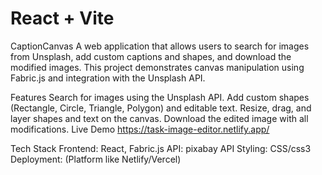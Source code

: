 # React + Vite

CaptionCanvas
A web application that allows users to search for images from Unsplash, add custom captions and shapes, and download the modified images. This project demonstrates canvas manipulation using Fabric.js and integration with the Unsplash API.

Features
Search for images using the Unsplash API.
Add custom shapes (Rectangle, Circle, Triangle, Polygon) and editable text.
Resize, drag, and layer shapes and text on the canvas.
Download the edited image with all modifications.
Live Demo
https://task-image-editor.netlify.app/

Tech Stack
Frontend: React, Fabric.js
API: pixabay API
Styling: CSS/css3
Deployment: (Platform like Netlify/Vercel)
